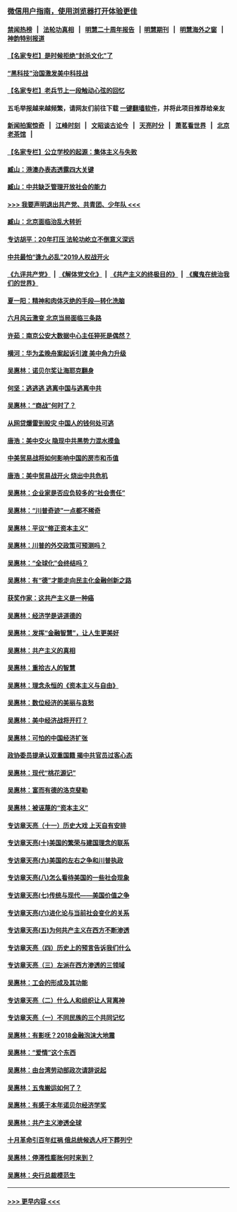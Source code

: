 ### [微信用户指南，使用浏览器打开体验更佳](https://github.com/gfw-breaker/banned-news1/blob/master/indexes/wechat-guide.md?t=0)
#### [禁闻热榜](热点新闻.md?t=0)  &nbsp;&nbsp;|&nbsp;&nbsp; [法轮功真相](https://github.com/gfw-breaker/truth/blob/master/README.md?t=0) &nbsp;&nbsp;|&nbsp;&nbsp; [明慧二十周年报告](https://github.com/gfw-breaker/mh-reports/blob/master/README.md?t=0) &nbsp;&nbsp;|&nbsp;&nbsp;[明慧期刊](https://github.com/gfw-breaker/mh-qikan) &nbsp;&nbsp;|&nbsp;&nbsp; [明慧海外之窗](https://github.com/gfw-breaker/mh-news/blob/master/README.md?t=0) &nbsp;&nbsp;|&nbsp;&nbsp; [神韵特别报道](https://github.com/gfw-breaker/mh-news/blob/master/shenyun.md?t=0)
#### [【名家专栏】是时候拒绝“封杀文化”了](../pages/nsc423/n11814093.md?t=02130755) 
#### [“黑科技”治国激发美中科技战](../pages/nsc423/n11638056.md?t=02130755) 
#### [【名家专栏】老兵节上一段触动心弦的回忆](../pages/nsc423/n11646016.md?t=02130755) 
#### 五毛举报越来越频繁，请网友们前往下载 [一键翻墙软件](https://github.com/gfw-breaker/ssr-accounts)，并将此项目推荐给亲友
#### [新闻拍案惊奇](https://github.com/gfw-breaker/banned-news1/blob/master/pages/link4.md) &nbsp;&nbsp;|&nbsp;&nbsp; [江峰时刻](https://github.com/gfw-breaker/banned-news1/blob/master/pages/link4.md) &nbsp;&nbsp;|&nbsp;&nbsp; [文昭谈古论今](https://github.com/gfw-breaker/banned-news1/blob/master/pages/link4.md) &nbsp;&nbsp;|&nbsp;&nbsp; [天亮时分](https://github.com/gfw-breaker/banned-news1/blob/master/pages/link4.md) &nbsp;&nbsp;|&nbsp;&nbsp; [萧茗看世界](https://github.com/gfw-breaker/banned-news1/blob/master/pages/link4.md) &nbsp;&nbsp;|&nbsp;&nbsp; [北京老茶馆](https://github.com/gfw-breaker/banned-news1/blob/master/pages/link4.md) &nbsp;&nbsp;|&nbsp;&nbsp; 
#### [【名家专栏】公立学校的起源：集体主义与失败](../pages/nsc423/n11601833.md?t=02130755) 
#### [臧山：港澳办表态透露四大关键](../pages/nsc423/n11421628.md?t=02130755) 
#### [臧山：中共缺乏管理开放社会的能力](../pages/nsc423/n11407457.md?t=02130755) 
#### [>>> 我要声明退出共产党、共青团、少年队 <<<](https://github.com/begood0513/goodnews/blob/master/quit/letter.md) 
#### [臧山：北京面临治乱大转折](../pages/nsc423/n11406895.md?t=02130755) 
#### [专访胡平：20年打压 法轮功屹立不倒意义深远](../pages/nsc423/n11398800.md?t=02130755) 
#### [中共最怕“逢九必乱”2019人权战开火](../pages/nsc423/n11385248.md?t=02130755) 
#### [《九评共产党》](https://github.com/begood0513/9ping.md/blob/master/README.md) &nbsp;|&nbsp; [《解体党文化》](../../../../jtdwh.md/blob/master/README.md)  &nbsp;|&nbsp; [《共产主义的终极目的》](../../../../gczydzjmd.md/blob/master/README.md) &nbsp;|&nbsp; [《魔鬼在统治我们的世界》](../../../../mgztzwmdsj.md/blob/master/README.md) 
#### [夏一阳：精神和肉体灭绝的手段—转化洗脑](../pages/nsc423/n11368250.md?t=02130755) 
#### [六月风云激变 北京当局面临三条路](../pages/nsc423/n11313668.md?t=02130755) 
#### [许茹：南京公安大数据中心主任猝死是偶然？](../pages/nsc423/n11064744.md?t=02130755) 
#### [横河：华为孟晚舟案起诉引渡 美中角力升级](../pages/nsc423/n11027230.md?t=02130755) 
#### [吴惠林：诺贝尔奖让海耶克翻身](../pages/nsc423/n10890049.md?t=02130755) 
#### [何坚：逃逃逃 逃离中国与逃离中共](../pages/nsc423/n10592891.md?t=02130755) 
#### [吴惠林：“商战”何时了？](../pages/nsc423/n10573558.md?t=02130755) 
#### [从网贷爆雷到股灾 中国人的钱何处可逃](../pages/nsc423/n10572800.md?t=02130755) 
#### [唐浩：美中交火 隐现中共黑势力混水摸鱼](../pages/nsc423/n10544040.md?t=02130755) 
#### [中美贸易战将如何影响中国的房市和币值](../pages/nsc423/n10543697.md?t=02130755) 
#### [唐浩：美中贸易战开火 烧出中共危机](../pages/nsc423/n10540126.md?t=02130755) 
#### [吴惠林：企业家是否应负较多的“社会责任”](../pages/nsc423/n10535022.md?t=02130755) 
#### [吴惠林：“川普奇迹”一点都不稀奇](../pages/nsc423/n10512808.md?t=02130755) 
#### [吴惠林：平议“修正资本主义”](../pages/nsc423/n10495724.md?t=02130755) 
#### [吴惠林：川普的外交政策可预测吗？](../pages/nsc423/n10462387.md?t=02130755) 
#### [吴惠林：“全球化”会终结吗？](../pages/nsc423/n10452838.md?t=02130755) 
#### [吴惠林：有“德”才能走向民主化金融创新之路](../pages/nsc423/n10432292.md?t=02130755) 
#### [获奖作家：这共产主义是一种癌](../pages/nsc423/n10431541.md?t=02130755) 
#### [吴惠林：经济学是讲道德的](../pages/nsc423/n10398014.md?t=02130755) 
#### [吴惠林：发挥“金融智慧”，让人生更美好](../pages/nsc423/n10375019.md?t=02130755) 
#### [吴惠林：共产主义的真相](../pages/nsc423/n10351394.md?t=02130755) 
#### [吴惠林：重拾古人的智慧](../pages/nsc423/n10337691.md?t=02130755) 
#### [吴惠林：理念永恒的《资本主义与自由》](../pages/nsc423/n10316274.md?t=02130755) 
#### [吴惠林：数位经济的美丽与哀愁](../pages/nsc423/n10292946.md?t=02130755) 
#### [吴惠林：美中经济战将开打？](../pages/nsc423/n10258825.md?t=02130755) 
#### [吴惠林：可怕的中国经济扩张](../pages/nsc423/n10219147.md?t=02130755) 
#### [政协委员提承认双重国籍 揭中共官员过客心态](../pages/nsc423/n10208809.md?t=02130755) 
#### [吴惠林：现代“桃花源记”](../pages/nsc423/n10185234.md?t=02130755) 
#### [吴惠林：富而有德的洛克斐勒](../pages/nsc423/n10142264.md?t=02130755) 
#### [吴惠林：被诬蔑的“资本主义”](../pages/nsc423/n10124816.md?t=02130755) 
#### [专访章天亮（十一）历史大戏 上天自有安排](../pages/nsc423/n10094905.md?t=02130755) 
#### [专访章天亮(十)美国的繁荣与建国理念的联系](../pages/nsc423/n10094899.md?t=02130755) 
#### [专访章天亮(九)美国的左右之争和川普执政](../pages/nsc423/n10094889.md?t=02130755) 
#### [专访章天亮(八)怎么看待美国的一些社会现象](../pages/nsc423/n10094857.md?t=02130755) 
#### [专访章天亮(七)传统与现代——美国价值之争](../pages/nsc423/n10093140.md?t=02130755) 
#### [专访章天亮(六)进化论与当前社会变化的关系](../pages/nsc423/n10092036.md?t=02130755) 
#### [专访章天亮(五)为何共产主义在西方不断渗透](../pages/nsc423/n10083620.md?t=02130755) 
#### [专访章天亮（四）历史上的预言告诉我们什么](../pages/nsc423/n10083606.md?t=02130755) 
#### [专访章天亮（三）左派在西方渗透的三领域](../pages/nsc423/n10081115.md?t=02130755) 
#### [吴惠林：工会的形成及其功能](../pages/nsc423/n10080633.md?t=02130755) 
#### [专访章天亮（二）什么人和组织让人背离神](../pages/nsc423/n10076637.md?t=02130755) 
#### [专访章天亮（一）不同民族的三个共同记忆](../pages/nsc423/n10074188.md?t=02130755) 
#### [吴惠林：有影呒？2018金融泡沫大地震](../pages/nsc423/n10040534.md?t=02130755) 
#### [吴惠林：“爱情”这个东西](../pages/nsc423/n10019423.md?t=02130755) 
#### [吴惠林：由台湾劳动部政次请辞说起](../pages/nsc423/n9979679.md?t=02130755) 
#### [吴惠林：五鬼搬运如何了？](../pages/nsc423/n9925338.md?t=02130755) 
#### [吴惠林：有感于本年诺贝尔经济学奖](../pages/nsc423/n9871883.md?t=02130755) 
#### [吴惠林：共产主义渗透全球](../pages/nsc423/n9812748.md?t=02130755) 
#### [十月革命引百年红祸 俄总统候选人吁下葬列宁](../pages/nsc423/n9810182.md?t=02130755) 
#### [吴惠林：停滞性膨胀何时来到？](../pages/nsc423/n9764136.md?t=02130755) 
#### [吴惠林：央行总裁模范生](../pages/nsc423/n9728134.md?t=02130755) 

----
#### [ >>> 更早内容 <<< ](../indexes/nsc423-earlier.md)
